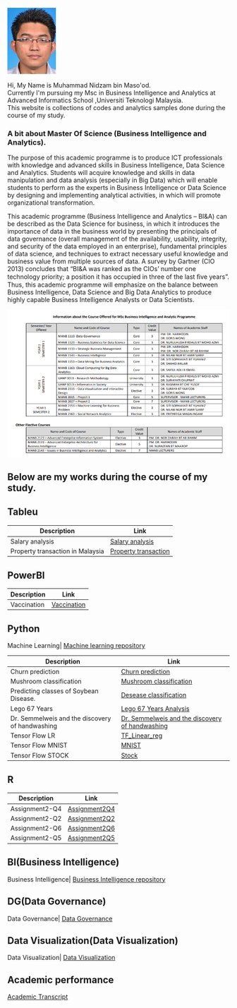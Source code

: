 ![Image of Yaktocat](https://github.com/Nidzam81/Data-analytics/blob/master/nidzam.jpg)
   
Hi, My Name is Muhammad Nidzam bin Maso'od.  
Currently I'm pursuing my Msc in Business Intelligence and Analytics at Advanced Informatics School ,Universiti Teknologi Malaysia.  
This website is collections of codes and analytics samples done during the course of my study.  

### A bit about Master Of Science (Business Intelligence and Analytics).
The purpose of this academic programme is to produce ICT professionals with knowledge and advanced skills in Business Intelligence, Data Science and Analytics. Students will acquire knowledge and skills in data manipulation and data analysis (especially in Big Data) which will enable students to perform as the experts in Business Intelligence or Data Science by designing and implementing analytical activities, in which will promote organizational transformation.  

This academic programme (Business Intelligence and Analytics – BI&A) can be described as the Data Science for business, in which it introduces the importance of data in the business world by presenting the principals of data governance (overall management of the availability, usability, integrity, and security of the data employed in an enterprise), fundamental principles of data science, and techniques to extract necessary useful knowledge and business value from multiple sources of data. A survey by Gartner (CIO 2013) concludes that “BI&A was ranked as the CIOs’ number one technology priority; a position it has occupied in three of the last ﬁve years”. Thus, this academic programme will emphasize on the balance between Business Intelligence, Data Science and Big Data Analytics to produce highly capable Business Intelligence Analysts or Data Scientists.  
  
  
<p align="center"> 
<img src="https://github.com/Nidzam81/Data-analytics/blob/master/Program%20structure.PNG">
</p>  

## Below are my works during the course of my study.  
  
## Tableu  
  
  
Description | Link
------------ | -------------
Salary analysis| [Salary analysis](https://public.tableau.com/profile/muhammad.nidzam#!/vizhome/Salaryanalysis_1/Story1)  
Property transaction in Malaysia| [Property transaction](https://public.tableau.com/profile/muhammad.nidzam#!/vizhome/Project2_49/Story1)  
  
## PowerBI
Description | Link
------------ | -------------
Vaccination| [Vaccination](https://app.powerbi.com/view?r=eyJrIjoiNTdlZjAwYmMtNzYyMS00NGUwLWJiY2MtMTZjMzczNTVmZThiIiwidCI6IjEwNWIyMDYxLWI2NjktNGIzMS05MmFjLTI0ZDMwNGQxOTVkYyIsImMiOjZ9)

## Python

Machine Learning| [Machine learning repository](https://github.com/Nidzam81/Machine-learning)

Description | Link
------------ | -------------
Churn prediction| [Churn prediction](https://github.com/Nidzam81/Machine-learning/blob/master/Final%20project.ipynb)
Mushroom classification| [Mushroom classification](https://github.com/Nidzam81/Machine-learning/blob/master/Mushroom%20classification-Final.ipynb)
Predicting classes of Soybean Disease.| [Desease classification](https://github.com/Nidzam81/Machine-learning/blob/master/Predicting%20classes%20of%20Soybean%20Disease.ipynb)
Lego 67 Years | [Lego 67 Years Analysis](https://github.com/Nidzam81/Data-analytics/blob/master/Exploring%2067%20years%20of%20LEGO/notebook.ipynb)
Dr. Semmelweis and the discovery of handwashing | [Dr. Semmelweis and the discovery of handwashing](https://github.com/Nidzam81/Data-analytics/tree/master/Dr.%20Semmelweis%20and%20the%20discovery%20of%20handwashing)
Tensor Flow LR | [TF_Linear_reg](https://github.com/Nidzam81/Machine-learning/blob/master/Tensor%20Flow/TF_Linear_reg.ipynb)
Tensor Flow MNIST | [MNIST](https://github.com/Nidzam81/Machine-learning/blob/master/Tensor%20Flow/TF_knn.ipynb)
Tensor Flow STOCK | [Stock](https://github.com/Nidzam81/Machine-learning/blob/master/Tensor%20Flow/TF_stock_1m.ipynb)

## R

Description | Link
------------ | -------------
Assignment2-Q4 | [Assignment2Q4](https://rpubs.com/ijam1301/Assignment_2_Regression_Q4)
Assignment2-Q2 | [Assignment2Q2](https://rpubs.com/ijam1301/Assignment2_Regression_Q2)
Assignment2-Q6 | [Assignment2Q6](https://rpubs.com/ijam1301/Assignment_2_Q6)
Assignment2-Q5 | [Assignment2Q5](https://rpubs.com/ijam1301/Assignment_2_Q5)

## BI(Business Intelligence)

Business Intelligence| [Business Intelligence repository](https://github.com/Nidzam81/Data-analytics/tree/master/BI)

## DG(Data Governance)

Data Governance| [Data Governance](https://github.com/Nidzam81/Data-analytics/tree/master/Data%20Governance)

## Data Visualization(Data Visualization)

Data Visualization| [Data Visualization](https://github.com/Nidzam81/Data-analytics/tree/master/Data%20visualization)

## Academic performance

[Academic Transcript](https://github.com/Nidzam81/Data-analytics/blob/master/transcript2.png)
